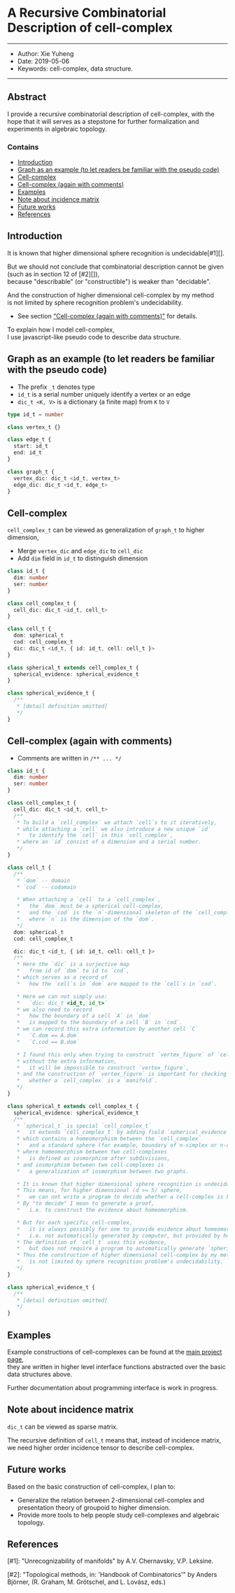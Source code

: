 # A Recursive Combinatorial Description of cell-complex

------
- Author: Xie Yuheng
- Date: 2019-05-06
- Keywords: cell-complex, data structure.
------

## Abstract

I provide a recursive combinatorial description of cell-complex, with the hope that it will serves as a stepstone for further formalization and experiments in algebraic topology.

### Contains

- [Introduction](#introduction)
- [Graph as an example (to let readers be familiar with the pseudo code)](#graph-as-an-example-to-let-readers-be-familiar-with-the-pseudo-code)
- [Cell-complex](#cell-complex)
- [Cell-complex (again with comments)](#cell-complex-again-with-comments)
- [Examples](#examples)
- [Note about incidence matrix](#note-about-incidence-matrix)
- [Future works](#future-works)
- [References](#references)

## Introduction

It is known that higher dimensional sphere recognition is undecidable[#1][].

But we should not conclude that combinatorial description cannot be given (such as in section 12 of [#2][]),  
because "describable" (or "constructible") is weaker than "decidable".

And the construction of higher dimensional cell-complex by my method  
is not limited by sphere recognition problem's undecidability.
- See section ["Cell-complex (again with comments)"](#cell-complex-again-with-comments) for details.

To explain how I model cell-complex,  
I use javascript-like pseudo code to describe data structure.

## Graph as an example (to let readers be familiar with the pseudo code)

- The prefix `_t` denotes type
- `id_t` is a serial number uniquely identify a vertex or an edge
- `dic_t <K, V>` is a dictionary (a finite map) from `K` to `V`

``` typescript
type id_t = number

class vertex_t {}

class edge_t {
  start: id_t
  end: id_t
}

class graph_t {
  vertex_dic: dic_t <id_t, vertex_t>
  edge_dic: dic_t <id_t, edge_t>
}
```

## Cell-complex

`cell_complex_t` can be viewed as generalization of `graph_t` to higher dimension,
- Merge `vertex_dic` and `edge_dic` to `cell_dic`
- Add `dim` field in `id_t` to distinguish dimension

``` typescript
class id_t {
  dim: number
  ser: number
}

class cell_complex_t {
  cell_dic: dic_t <id_t, cell_t>
}

class cell_t {
  dom: spherical_t
  cod: cell_complex_t
  dic: dic_t <id_t, { id: id_t, cell: cell_t }>
}

class spherical_t extends cell_complex_t {
  spherical_evidence: spherical_evidence_t
}

class spherical_evidence_t {
  /**
   * [detail definition omitted]
   */
}
```

## Cell-complex (again with comments)

- Comments are written in `/** ... */`

``` typescript
class id_t {
  dim: number
  ser: number
}

class cell_complex_t {
  cell_dic: dic_t <id_t, cell_t>
  /**
   * To build a `cell_complex` we attach `cell`s to it iteratively,
   * while attaching a `cell` we also introduce a new unique `id`
   *   to identify the `cell` in this `cell_complex`,
   * where an `id` consist of a dimension and a serial number.
   */
}

class cell_t {
  /**
   * `dom` -- domain
   * `cod` -- codomain

   * When attaching a `cell` to a `cell_complex`,
   *   the `dom` must be a spherical cell-complex,
   *   and the `cod` is the `n`-dimensional skeleton of the `cell_complex`.
   *   where `n` is the dimension of the `dom`.
   */
  dom: spherical_t
  cod: cell_complex_t

  dic: dic_t <id_t, { id: id_t, cell: cell_t }>
  /**
   * Here the `dic` is a surjective map
   *   from id of `dom` to id to `cod`,
   * which serves as a record of
   *   how the `cell`s in `dom` are mapped to the `cell`s in `cod`.

   * Here we can not simply use:
   *   `dic: dic_t <id_t, id_t>`
   * we also need to record
   *   how the boundary of a cell `A` in `dom`
   *   is mapped to the boundary of a cell `B` in `cod`.
   * we can record this extra information by another cell `C`
   *   `C.dom == A.dom`
   *   `C.cod == B.dom`

   * I found this only when trying to construct `vertex_figure` of `cell_complex`,
   * without the extra information,
   *   it will be impossible to construct `vertex_figure`,
   * and the construction of `vertex_figure` is important for checking
   *   whether a `cell_complex` is a `manifold`.
   */
}

class spherical_t extends cell_complex_t {
  spherical_evidence: spherical_evidence_t
  /**
   * `spherical_t` is special `cell_complex_t`
   *   it extends `cell_complex_t` by adding field `spherical_evidence`,
   * which contains a homeomorphism between the `cell_complex`
   *   and a standard sphere (for example, boundary of n-simplex or n-cube),
   * where homeomorphism between two cell-complexes
   *   is defined as iosmorphism after subdivisions,
   * and iosmorphism between two cell-complexes is
   *   a generalization of iosmorphism between two graphs.

   * It is known that higher dimensional sphere recognition is undecidable.
   * This means, for higher dimensional (d >= 5) sphere,
   *   we can not write a program to decide whether a cell-complex is homeomorphic to sphere.
   * By "to decide" I mean to generate a proof,
   *   i.e. to construct the evidence about homeomorphism.

   * But for each specific cell-complex,
   *   it is always possibly for one to provide evidence about homeomorphism,
   *   i.e. not automatically generated by computer, but provided by human.
   * The definition of `cell_t` uses this evidence,
   *   but does not require a program to automatically generate `spherical_evidence` for all cell-complexes.
   * Thus the construction of higher dimensional cell-complex by my method
   *   is not limited by sphere recognition problem's undecidability.
   */
}

class spherical_evidence_t {
  /**
   * [detail definition omitted]
   */
}
```

## Examples

Example constructions of cell-complexes can be found at the [main project page](https://github.com/xieyuheng/cicada#hl-homology),  
they are written in higher level interface functions abstracted over the basic data structures above.

Further documentation about programming interface is work in progress.

## Note about incidence matrix

`dic_t` can be viewed as sparse matrix.

The recursive definition of `cell_t` means that, instead of incidence matrix,  
we need higher order incidence tensor to describe cell-complex.

## Future works

Based on the basic construction of cell-complex, I plan to:
- Generalize the relation between 2-dimensional cell-complex and presentation theory of groupoid to higher dimension.
- Provide more tools to help people study cell-complexes and algebraic topology.

## References

[#1]: "Unrecognizability of manifolds"
  by A.V. Chernavsky, V.P. Leksine.

[#2]: "Topological methods, in: 'Handbook of Combinatorics'"
  by Anders Björner,
  (R. Graham, M. Grötschel, and L. Lovász, eds.)

